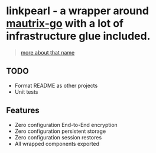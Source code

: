 # linkpearl - a wrapper around [mautrix-go](https://github.com/mautrix/go) with a lot of infrastructure glue included.

> [more about that name](https://ffxiv.gamerescape.com/wiki/Linkpearl)

## TODO

* Format README as other projects
* Unit tests

## Features

* Zero configuration End-to-End encryption
* Zero configuration persistent storage
* Zero configuration session restores
* All wrapped components exported
